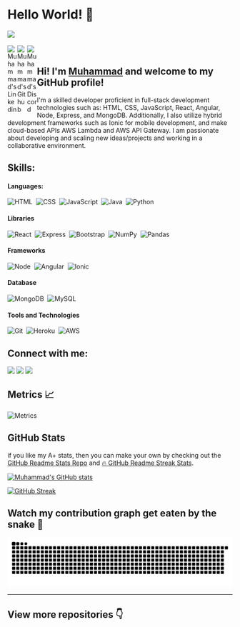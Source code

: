 # Hello World! 👋

<!-- <img alt="VISITORS" src="https://komarev.com/ghpvc/?username=alihxn23&style=flat&labelColor=red&logo=github&label=PROFILE+VIEWS&color=71caeb"/> -->

![](https://komarev.com/ghpvc/?username=alihxn23&label=PROFILE+VIEWS&color=71caeb&style=flat-square&labelColor=red&logo=github)

<a href="https://www.linkedin.com/in/alihxn23/">
  <img align="left" alt="Muhammad's Linkedin" width="22px" src="https://cdn.jsdelivr.net/npm/simple-icons@v3/icons/linkedin.svg" />
</a>
<a href="https://github.com/alihxn23">
  <img align="left" alt="Muhammad's Github" width="22px" src="https://cdn.jsdelivr.net/npm/simple-icons@v3/icons/github.svg" />
</a>
<a href="https://discordapp.com/users/887374732264095834">
  <img align="left" alt="Muhammad's Discord" width="22px" src="https://cdn.jsdelivr.net/npm/simple-icons@v3/icons/discord.svg" />
</a>  
<br />

## Hi! I'm [**Muhammad**](https://www.linkedin.com/in/alihxn23/) and welcome to my GitHub profile!

I'm a skilled developer proficient in full-stack development technologies such as: HTML, CSS, JavaScript, React, Angular, Node, Express, and MongoDB. Additionally, I also utilize hybrid development frameworks such as Ionic for mobile development, and make cloud-based APIs AWS Lambda and AWS API Gateway. I am passionate about developing and scaling new ideas/projects and working in a collaborative environment.

## Skills:

#### Languages:

![HTML](https://img.shields.io/badge/HTML-E34F26?style=for-the-badge&logo=HTML5&logoColor=white)&nbsp;
![CSS](https://img.shields.io/badge/CSS-1572B6?style=for-the-badge&logo=CSS3&logoColor=white)&nbsp;
![JavaScript](https://img.shields.io/badge/JavaScript-F0DB4F?style=for-the-badge&logo=JavaScript&logoColor=323330)&nbsp;
![Java](https://img.shields.io/badge/Java-f89820?style=for-the-badge&logo=java&logoColor=white)&nbsp;
![Python](https://img.shields.io/badge/Python-3776AB?style=for-the-badge&logo=python&logoColor=white)&nbsp;

#### Libraries

![React](https://img.shields.io/badge/React-61DAFB?style=for-the-badge&logo=React&logoColor=black)&nbsp;
![Express](https://img.shields.io/badge/Express-ececec?style=for-the-badge&logo=Express&logoColor=black)&nbsp;
![Bootstrap](https://img.shields.io/badge/Bootstrap-7952B3?style=for-the-badge&logo=Bootstrap&logoColor=white)&nbsp;
![NumPy](https://img.shields.io/badge/numpy-%23013243.svg?style=for-the-badge&logo=numpy&logoColor=white)&nbsp;
![Pandas](https://img.shields.io/badge/pandas-%23150458.svg?style=for-the-badge&logo=pandas&logoColor=white)&nbsp;

#### Frameworks

![Node](https://img.shields.io/badge/Node.JS-339933?style=for-the-badge&logo=Node.js&logoColor=black)&nbsp;
![Angular](https://img.shields.io/badge/Angular-DD0031?style=for-the-badge&logo=Angular&logoColor=white)&nbsp;
![Ionic](https://img.shields.io/badge/Ionic-3880FF?style=for-the-badge&logo=Ionic&logoColor=white)&nbsp;

#### Database

![MongoDB](https://img.shields.io/badge/MongoDB-47A248?style=for-the-badge&logo=mongoDB&logoColor=white)&nbsp;
![MySQL](https://img.shields.io/badge/MySQL-00000F?style=for-the-badge&logo=mysql&logoColor=white)&nbsp;

#### Tools and Technologies

![Git](https://img.shields.io/badge/GIT-E44C30?style=for-the-badge&logo=git&logoColor=white)&nbsp;
![Heroku](https://img.shields.io/badge/Heroku-430098?style=for-the-badge&logo=Heroku&logoColor=white)&nbsp;
![AWS](https://img.shields.io/badge/Amazon_AWS-232F3E?style=for-the-badge&logo=amazon-aws&logoColor=orange)&nbsp;

## Connect with me:

<p align = "center">

[<img src ="https://img.shields.io/badge/website-%23.svg?&style=for-the-badge&logo=www&logoColor=white%22&color=black">](https://alihxn23.github.io)
[<img src="https://img.shields.io/badge/linkedin-%2312100E.svg?&style=for-the-badge&logo=linkedin&logoColor=white&color=black" />](https://www.linkedin.com/in/alihxn23/)
[<img src="https://img.shields.io/badge/Discord-%2312100E.svg?&style=for-the-badge&logo=Discord&logoColor=white&color=black" />](https://discordapp.com/users/887374732264095834)

</p>

## Metrics 📈
![Metrics](https://metrics.lecoq.io/alihxn23?template=classic&languages=1&isocalendar=1&repositories=1&activity=1&achievements=1&base.indepth=false&base.hireable=false&repositories=100&repositories.batch=100&repositories.forks=false&repositories.affiliations=owner&isocalendar.duration=full-year&languages.limit=8&languages.threshold=0%25&languages.other=false&languages.colors=github&languages.sections=most-used&languages.indepth=false&languages.analysis.timeout=15&languages.categories=markup%2C%20programming&languages.recent.categories=markup%2C%20programming&languages.recent.load=300&languages.recent.days=14&activity.limit=3&activity.load=300&activity.days=14&activity.visibility=all&activity.timestamps=false&activity.filter=all&achievements.threshold=C&achievements.secrets=true&achievements.display=detailed&achievements.limit=0&repositories.pinned=0&config.timezone=America%2FChicago)



## GitHub Stats

if you like my A+ stats, then you can make your own by checking out the [GitHub Readme Stats Repo](https://github.com/anuraghazra/github-readme-stats) and [🔥 GitHub Readme Streak Stats](https://github-readme-streak-stats.herokuapp.com/demo/).

[![Muhammad's GitHub stats](https://github-readme-stats.vercel.app/api?username=alihxn23&show_icons=true&theme=prussian)](https://github.com/anuraghazra/github-readme-stats)

[![GitHub Streak](http://github-readme-streak-stats.herokuapp.com?user=alihxn23&theme=prussian)](https://git.io/streak-stats)

## Watch my contribution graph get eaten by the snake 🐍

 ![Snake animation](https://github.com/alihxn23/alihxn23/blob/output/github-contribution-grid-snake.svg)

<!-- #### IDEs

![Eclipse](https://img.shields.io/badge/Eclipse-FE7A16.svg?style=for-the-badge&logo=Eclipse&logoColor=white)&nbsp;
![Jupyter Notebook](https://img.shields.io/badge/jupyter-%23FA0F00.svg?style=for-the-badge&logo=jupyter&logoColor=white)&nbsp;
![PyCharm](https://img.shields.io/badge/pycharm-143?style=for-the-badge&logo=pycharm&logoColor=black&color=black&labelColor=green)&nbsp;
![Visual Studio Code](https://img.shields.io/badge/Visual%20Studio%20Code-0078d7.svg?style=for-the-badge&logo=visual-studio-code&logoColor=white)&nbsp;
![Vim](https://img.shields.io/badge/VIM-%2311AB00.svg?style=for-the-badge&logo=vim&logoColor=white)&nbsp; -->

<!--
**alihxn23/alihxn23** is a ✨ _special_ ✨ repository because its `README.md` (this file) appears on your GitHub profile.

Here are some ideas to get you started:

- 🔭 I’m currently working on ...
- 🌱 I’m currently learning ...
- 👯 I’m looking to collaborate on ...
- 🤔 I’m looking for help with ...
- 💬 Ask me about ...
- 📫 How to reach me: ...
- 😄 Pronouns: ...
- ⚡ Fun fact: ...
-->

---

## View more repositories 👇
